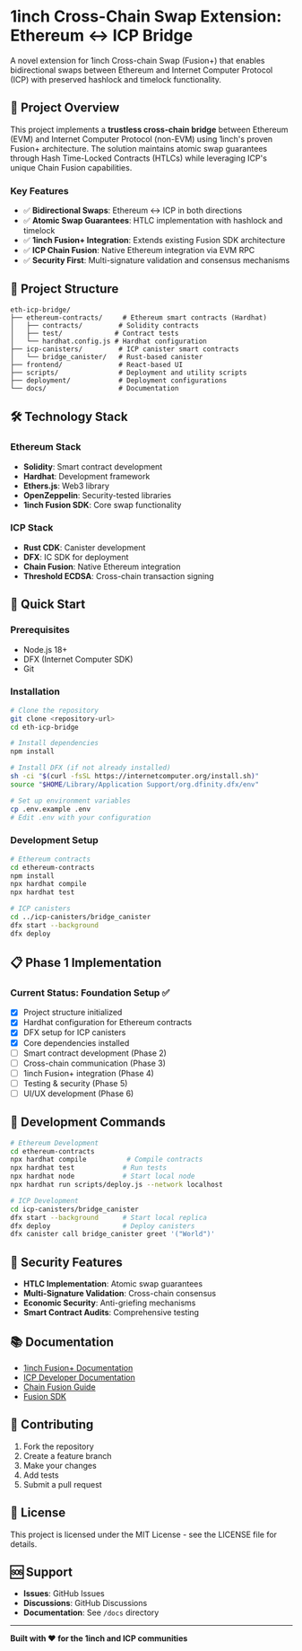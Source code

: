 # 1inch Cross-Chain Swap Extension: Ethereum ↔ ICP Bridge

A novel extension for 1inch Cross-chain Swap (Fusion+) that enables bidirectional swaps between Ethereum and Internet Computer Protocol (ICP) with preserved hashlock and timelock functionality.

## 🚀 Project Overview

This project implements a **trustless cross-chain bridge** between Ethereum (EVM) and Internet Computer Protocol (non-EVM) using 1inch's proven Fusion+ architecture. The solution maintains atomic swap guarantees through Hash Time-Locked Contracts (HTLCs) while leveraging ICP's unique Chain Fusion capabilities.

### Key Features

- ✅ **Bidirectional Swaps**: Ethereum ↔ ICP in both directions
- ✅ **Atomic Swap Guarantees**: HTLC implementation with hashlock and timelock
- ✅ **1inch Fusion+ Integration**: Extends existing Fusion SDK architecture
- ✅ **ICP Chain Fusion**: Native Ethereum integration via EVM RPC
- ✅ **Security First**: Multi-signature validation and consensus mechanisms

## 📁 Project Structure

```
eth-icp-bridge/
├── ethereum-contracts/     # Ethereum smart contracts (Hardhat)
│   ├── contracts/         # Solidity contracts
│   ├── test/             # Contract tests
│   └── hardhat.config.js # Hardhat configuration
├── icp-canisters/         # ICP canister smart contracts
│   └── bridge_canister/   # Rust-based canister
├── frontend/              # React-based UI
├── scripts/               # Deployment and utility scripts
├── deployment/            # Deployment configurations
└── docs/                  # Documentation
```

## 🛠️ Technology Stack

### Ethereum Stack
- **Solidity**: Smart contract development
- **Hardhat**: Development framework
- **Ethers.js**: Web3 library
- **OpenZeppelin**: Security-tested libraries
- **1inch Fusion SDK**: Core swap functionality

### ICP Stack
- **Rust CDK**: Canister development
- **DFX**: IC SDK for deployment
- **Chain Fusion**: Native Ethereum integration
- **Threshold ECDSA**: Cross-chain transaction signing

## 🚀 Quick Start

### Prerequisites

- Node.js 18+
- DFX (Internet Computer SDK)
- Git

### Installation

```bash
# Clone the repository
git clone <repository-url>
cd eth-icp-bridge

# Install dependencies
npm install

# Install DFX (if not already installed)
sh -ci "$(curl -fsSL https://internetcomputer.org/install.sh)"
source "$HOME/Library/Application Support/org.dfinity.dfx/env"

# Set up environment variables
cp .env.example .env
# Edit .env with your configuration
```

### Development Setup

```bash
# Ethereum contracts
cd ethereum-contracts
npm install
npx hardhat compile
npx hardhat test

# ICP canisters
cd ../icp-canisters/bridge_canister
dfx start --background
dfx deploy
```

## 📋 Phase 1 Implementation

### Current Status: Foundation Setup ✅

- [x] Project structure initialized
- [x] Hardhat configuration for Ethereum contracts
- [x] DFX setup for ICP canisters
- [x] Core dependencies installed
- [ ] Smart contract development (Phase 2)
- [ ] Cross-chain communication (Phase 3)
- [ ] 1inch Fusion+ integration (Phase 4)
- [ ] Testing & security (Phase 5)
- [ ] UI/UX development (Phase 6)

## 🔧 Development Commands

```bash
# Ethereum Development
cd ethereum-contracts
npx hardhat compile          # Compile contracts
npx hardhat test            # Run tests
npx hardhat node            # Start local node
npx hardhat run scripts/deploy.js --network localhost

# ICP Development
cd icp-canisters/bridge_canister
dfx start --background      # Start local replica
dfx deploy                  # Deploy canisters
dfx canister call bridge_canister greet '("World")'
```

## 🔐 Security Features

- **HTLC Implementation**: Atomic swap guarantees
- **Multi-Signature Validation**: Cross-chain consensus
- **Economic Security**: Anti-griefing mechanisms
- **Smart Contract Audits**: Comprehensive testing

## 📚 Documentation

- [1inch Fusion+ Documentation](https://1inch.io/assets/1inch-fusion-plus.pdf)
- [ICP Developer Documentation](https://internetcomputer.org/docs)
- [Chain Fusion Guide](https://internetcomputer.org/docs/building-apps/chain-fusion/overview)
- [Fusion SDK](https://github.com/1inch/fusion-sdk)

## 🤝 Contributing

1. Fork the repository
2. Create a feature branch
3. Make your changes
4. Add tests
5. Submit a pull request

## 📄 License

This project is licensed under the MIT License - see the LICENSE file for details.

## 🆘 Support

- **Issues**: GitHub Issues
- **Discussions**: GitHub Discussions
- **Documentation**: See `/docs` directory

---

**Built with ❤️ for the 1inch and ICP communities** 